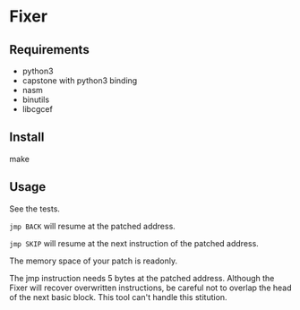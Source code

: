 Fixer
=====

Requirements
------------
+ python3
+ capstone with python3 binding
+ nasm
+ binutils
+ libcgcef

Install
-------
make

Usage
-----
See the tests.

`jmp BACK` will resume at the patched address.

`jmp SKIP` will resume at the next instruction of the patched address.

The memory space of your patch is readonly.

The jmp instruction needs 5 bytes at the patched address. Although the Fixer will recover overwritten instructions, be careful not to overlap the head of the next basic block. This tool can't handle this stitution.
